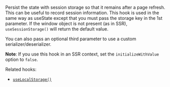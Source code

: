 Persist the state with session storage so that it remains after a page refresh. This can be useful to record session information. This hook is used in the same way as useState except that you must pass the storage key in the 1st parameter. If the window object is not present (as in SSR), `useSessionStorage()` will return the default value.

You can also pass an optional third parameter to use a custom serializer/deserializer.

**Note**: If you use this hook in an SSR context, set the `initializeWithValue` option to `false`.

Related hooks:

- [`useLocalStorage()`](/react-hook/use-local-storage)
